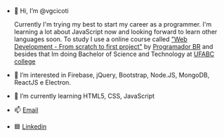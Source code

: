 - 👋 Hi, I’m @vgcicoti

  Currently I'm trying my best to start my career as a programmer. I'm learning a lot about JavaScript now and looking forward to learn other languages soon.
To study I use a online course called ["Web Development - From scratch to first project"](https://programadorbr.com) by [Programador BR](https://www.youtube.com/c/Programadorbr/featured) and besides that Im doing Bachelor of Science and Technology at [UFABC college](https://www.ufabc.edu.br)

- 👀 I’m interested in Firebase, jQuery, Bootstrap, Node.JS, MongoDB, ReactJS e Electron.

- 🌱 I’m currently learning HTML5, CSS, JavaScript

- 📫 <a href="mailto:cicotiv@gmail.com">Email</a>

- 🟦 [Linkedin](https://www.linkedin.com/in/vinícius-guimarães-25423a238/)

<!---
vgcicoti/vgcicoti is a ✨ special ✨ repository because its `README.md` (this file) appears on your GitHub profile.
You can click the Preview link to take a look at your changes.
--->
